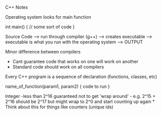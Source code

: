 C++ Notes

Operating system looks for main function

int main() {
	// some sort of code
}

Source Code --> run through compiler (g++) --> creates executable
--> executable is what you run with the operating system --> OUTPUT

Minor difference between compilers
  - Cant guarantee code that works on one will work on another
  - Standard code should work on all compilers

Every C++ program is a sequence of declaration (functions, classes, etc)

<type of thing being returned> name_of_function(param1, param2) {
	code to run
}

Integer
	-less than 2^16 guaranteed not to get 'wrap around'
	- e.g. 2^15 + 2^16 should be 2^17 but might wrap to 2^0 and start counting up again
	* Think about this for things like counters (unique ids)
